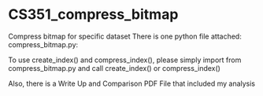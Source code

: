 # CS351_compress_bitmap
Compress bitmap for specific dataset
There is one python file attached: compress_bitmap.py:

To use create_index() and compress_index(), please simply import from compress_bitmap.py and call create_index() or compress_index()

Also, there is a Write Up and Comparison PDF File that included my analysis
